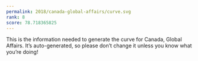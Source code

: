 ```yaml
---
permalink: 2018/canada-global-affairs/curve.svg
rank: 8
score: 78.718365825
---
```


This is the information needed to generate the curve for Canada, Global Affairs. It’s
auto-generated, so please don’t change it unless you know what you’re
doing!
